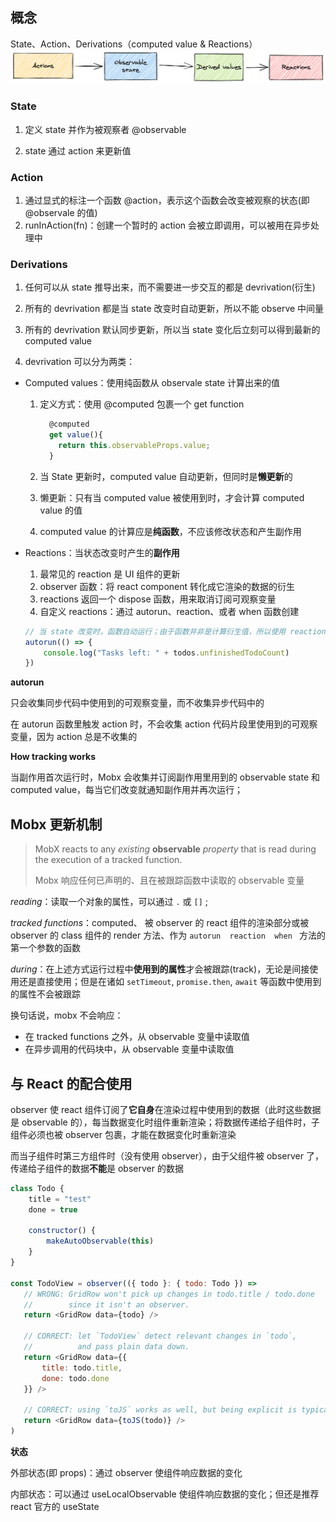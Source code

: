 ## 概念

State、Action、Derivations（computed value & Reactions）
![action-state-view](https://github.com/Wfield/blog/blob/main/assets/action-state-view.png)



### State

1. 定义 state 并作为被观察者 @observable

2. state 通过 action 来更新值

   


### Action

1. 通过显式的标注一个函数 @action，表示这个函数会改变被观察的状态(即 @observale 的值)
2. runInAction(fn)：创建一个暂时的 action 会被立即调用，可以被用在异步处理中




### Derivations

1. 任何可以从 state 推导出来，而不需要进一步交互的都是 devrivation(衍生)

2. 所有的 devrivation 都是当 state 改变时自动更新，所以不能 observe 中间量
3. 所有的 devrivation 默认同步更新，所以当 state 变化后立刻可以得到最新的 computed value

3. devrivation 可以分为两类：

- Computed values：使用纯函数从 observale state 计算出来的值

  1. 定义方式：使用 @computed 包裹一个 get function

     ```javascript
       @computed
       get value(){
         return this.observableProps.value;
       }
     ```

  2. 当 State 更新时，computed value 自动更新，但同时是**懒更新**的

  3. 懒更新：只有当 computed value 被使用到时，才会计算 computed value 的值

  4. computed value 的计算应是**纯函数**，不应该修改状态和产生副作用

- Reactions：当状态改变时产生的**副作用**

  1. 最常见的 reaction 是 UI 组件的更新
  2. observer 函数：将 react component 转化成它渲染的数据的衍生
  3. reactions 返回一个 dispose 函数，用来取消订阅可观察变量
  4. 自定义 reactions：通过 autorun、reaction、或者 when 函数创建

  ```javascript
  // 当 state 改变时，函数自动运行；由于函数并非是计算衍生值，所以使用 reaction 的形式
  autorun(() => {
      console.log("Tasks left: " + todos.unfinishedTodoCount)
  })
  ```


**autorun** 

只会收集同步代码中使用到的可观察变量，而不收集异步代码中的

在 autorun 函数里触发 action 时，不会收集 action 代码片段里使用到的可观察变量，因为 action 总是不收集的

**How tracking works**

当副作用首次运行时，Mobx 会收集并订阅副作用里用到的 observable state 和 computed value，每当它们改变就通知副作用并再次运行；



## Mobx 更新机制

> MobX reacts to any *existing* **observable** *property* that is read during the execution of a tracked function.  
>
> Mobx 响应任何已声明的、且在被跟踪函数中读取的 observable 变量

*reading*：读取一个对象的属性，可以通过 `.` 或  `[]` ;

*tracked functions*：computed、 被 observer 的 react 组件的渲染部分或被 observer 的 class 组件的 render 方法、作为 `autorun  reaction  when ` 方法的第一个参数的函数

*during*：在上述方式运行过程中**使用到的属性**才会被跟踪(track)，无论是间接使用还是直接使用；但是在诸如 `setTimeout`, `promise.then`, `await`  等函数中使用到的属性不会被跟踪  

换句话说，mobx 不会响应：

- 在 tracked functions 之外，从 observable 变量中读取值
- 在异步调用的代码块中，从 observable 变量中读取值


## 与 React 的配合使用

observer 使 react 组件订阅了**它自身**在渲染过程中使用到的数据（此时这些数据是 observable 的），每当数据变化时组件重新渲染；将数据传递给子组件时，子组件必须也被 observer 包裹，才能在数据变化时重新渲染

而当子组件时第三方组件时（没有使用 observer），由于父组件被 observer 了，传递给子组件的数据**不能**是 observer 的数据

```javascript
class Todo {
    title = "test"
    done = true

    constructor() {
        makeAutoObservable(this)
    }
}

const TodoView = observer(({ todo }: { todo: Todo }) =>
   // WRONG: GridRow won't pick up changes in todo.title / todo.done
   //        since it isn't an observer.
   return <GridRow data={todo} />

   // CORRECT: let `TodoView` detect relevant changes in `todo`,
   //          and pass plain data down.
   return <GridRow data={{
       title: todo.title,
       done: todo.done
   }} />

   // CORRECT: using `toJS` works as well, but being explicit is typically better.
   return <GridRow data={toJS(todo)} />
)
```

**状态**

外部状态(即 props)：通过 observer 使组件响应数据的变化

内部状态：可以通过 useLocalObservable 使组件响应数据的变化；但还是推荐 react 官方的 useState


